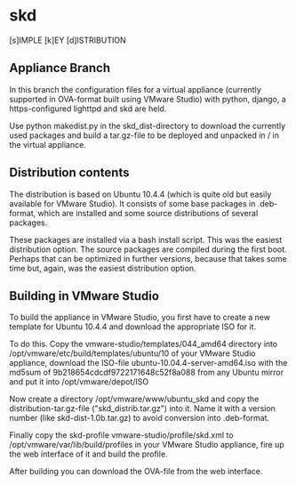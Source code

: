 skd
===

[s]IMPLE [k]EY [d]ISTRIBUTION

Appliance Branch
----------------

In this branch the configuration files for a virtual appliance (currently
supported in OVA-format built using VMware Studio) with python, django,
a https-configured lighttpd and skd are held.

Use python makedist.py in the skd_dist-directory  to download the currently
used packages and build a tar.gz-file to be deployed and unpacked in / in the
 virtual appliance.

Distribution contents
---------------------

The distribution is based on Ubuntu 10.4.4 (which is quite old but easily
available for VMware Studio). It consists of some base packages in .deb-
format, which are installed and some source distributions of several
packages.

These packages are installed via a bash install script. This was the easiest
distribution option. The source packages are compiled during the first boot.
Perhaps that can be optimized in further versions, because that takes some
time but, again, was the easiest distribution option.

Building in VMware Studio
-------------------------

To build the appliance in VMware Studio, you first have to create a new
template for Ubuntu 10.4.4 and download the appropriate ISO for it.

To do this. Copy the vmware-studio/templates/044_amd64 directory into
/opt/vmware/etc/build/templates/ubuntu/10 of your VMware Studio appliance,
 download the ISO-file ubuntu-10.04.4-server-amd64.iso with the md5sum of
 9b218654cdcdf9722171648c52f8a088 from any Ubuntu mirror and put it into
 /opt/vmware/depot/ISO

Now create a directory /opt/vmware/www/ubuntu_skd and copy the
distribution-tar.gz-file ("skd_distrib.tar.gz") into it. Name it with a version
number (like skd-dist-1.0b.tar.gz) to avoid conversion into .deb-format.

Finally copy the skd-profile vmware-studio/profile/skd.xml to
/opt/vmware/var/lib/build/profiles in your VMware Studio appliance,
fire up the web interface of it and build the profile.

After building you can download the OVA-file from the web interface.